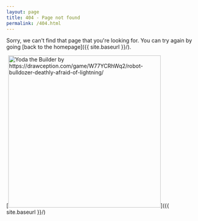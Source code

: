 ```yaml
---
layout: page
title: 404 - Page not found
permalink: /404.html
---
```


Sorry, we can't find that page that you're looking for. You can try again by going [back to the homepage]({{ site.baseurl }}/).

[<img src="{{ site.baseurl }}/images/yoda_builder_404.png" alt="Yoda the Builder by https://drawception.com/game/W77YCRhWq2/robot-bulldozer-deathly-afraid-of-lightning/" style="width: 400px;"/>]({{ site.baseurl }}/)
